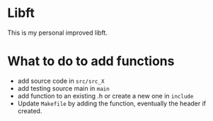 # Libft

This is my personal improved libft.

# What to do to add functions

- add source code in `src/src_X`
- add testing source main in `main`
- add function to an existing .h or create a new one in `include`
- Update `Makefile` by adding the function, eventually the header if created.
